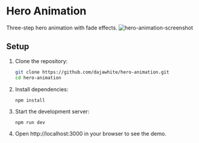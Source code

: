 # Hero Animation
Three-step hero animation with fade effects.
![hero-animation-screenshot](https://github.com/dajawhite/hero-animation/assets/110269361/b26cfbda-240e-4113-9d1c-359f8cf431f0)

## Setup
1. Clone the repository:
   ```sh
   git clone https://github.com/dajawhite/hero-animation.git
   cd hero-animation
   ```
2. Install dependencies:
    ```
    npm install
    ```
3. Start the development server:
    ```
    npm run dev
    ```
4. Open http://localhost:3000 in your browser to see the demo.
